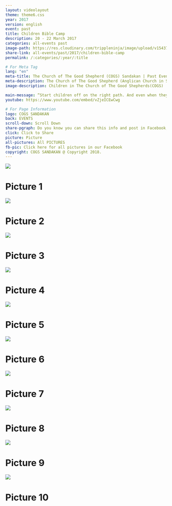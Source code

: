 ```yaml
---
layout: videolayout
theme: theme6.css
year: 2017
version: english
event: past
title: Children Bible Camp
description: 20 - 22 March 2017
categories: all-events past
image-path: https://res.cloudinary.com/trippleninja/image/upload/v1543756390/COGS%20Children/ChildrenBibleCamp.jpg
share-link: all-events/past/2017/children-bible-camp
permalink: /:categories/:year/:title

# For Meta Tag
lang: "en"
meta-title: The Church of The Good Shepherd (COGS) Sandakan | Past Event - Children Bible Camp March 2017
meta-description: The Church of The Good Shepherd (Anglican Church in Sandakan) | Past Event - A Children Bible Camp organized in COGS Sandakan on March 2017
image-description: Children in The Church of The Good Shepherds(COGS)

main-message: “Start children off on the right path. And even when they are old, they will not turn away from it."<br>Proverbs 22:6
youtube: https://www.youtube.com/embed/vZjeICEwCwg

# For Page Information
logo: COGS SANDAKAN
back: EVENTS
scroll-down: Scroll Down
share-pgraph: Do you know you can share this info and post in Facebook, Twitter, GooglePlus and even Whatsapp group? Just click below button and choose the right social media to share!
click: Click to Share
picture: Picture
all-pictures: All PICTURES
fb-pic: Click here for all pictures in our Facebook
copyright: COGS SANDAKAN @ Copyright 2018.
---
```


<div class="slide active"><img src="http://res.cloudinary.com/trippleninja/image/upload/v1507730432/Children%20Bible%20Camp%2017/camp27.jpg">
    <div class="pic-container">
        <h1 class="slide-heading">
            Picture 1
        </h1>
    </div>
</div>
<div class="slide pic2"><img src="http://res.cloudinary.com/trippleninja/image/upload/v1507730375/Children%20Bible%20Camp%2017/camp16.jpg">
    <div class="pic-container">
        <h1 class="slide-heading">
            Picture 2
        </h1>
    </div>
</div>
<div class="slide pic3"><img src="http://res.cloudinary.com/trippleninja/image/upload/v1507730389/Children%20Bible%20Camp%2017/camp41.jpg">
    <div class="pic-container">
        <h1 class="slide-heading">
            Picture 3
        </h1>
    </div>
</div>
<div class="slide pic4"><img src="http://res.cloudinary.com/trippleninja/image/upload/v1507730443/Children%20Bible%20Camp%2017/camp3.jpg">
    <div class="pic-container">
        <h1 class="slide-heading">
            Picture 4
        </h1>
    </div>
</div>
<div class="slide pic5"><img src="http://res.cloudinary.com/trippleninja/image/upload/v1507730439/Children%20Bible%20Camp%2017/camp29.jpg">
    <div class="pic-container">
        <h1 class="slide-heading">
            Picture 5
        </h1>
    </div>
</div>
<div class="slide pic6"><img src="http://res.cloudinary.com/trippleninja/image/upload/v1507730364/Children%20Bible%20Camp%2017/camp35.jpg">
    <div class="pic-container">
        <h1 class="slide-heading">
            Picture 6
        </h1>
    </div>
</div>
<div class="slide pic7"><img src="http://res.cloudinary.com/trippleninja/image/upload/v1507730359/Children%20Bible%20Camp%2017/camp34.jpg">
    <div class="pic-container">
        <h1 class="slide-heading">
            Picture 7
        </h1>
    </div>
</div>
<div class="slide pic8"><img src="http://res.cloudinary.com/trippleninja/image/upload/v1507730393/Children%20Bible%20Camp%2017/camp40.jpg">
    <div class="pic-container">
        <h1 class="slide-heading">
            Picture 8
        </h1>
    </div>
</div>
<div class="slide pic9"><img src="http://res.cloudinary.com/trippleninja/image/upload/v1507730428/Children%20Bible%20Camp%2017/camp45.jpg">
    <div class="pic-container">
        <h1 class="slide-heading">
            Picture 9
        </h1>
    </div>
</div>
<div class="slide pic10"><img src="http://res.cloudinary.com/trippleninja/image/upload/v1507730362/Children%20Bible%20Camp%2017/camp1.jpg">
    <div class="pic-container">
        <h1 class="slide-heading">
            Picture 10
        </h1>
    </div>
</div>
